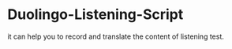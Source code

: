 # Duolingo-Listening-Script
it can help you to record  and translate the content of listening test.
